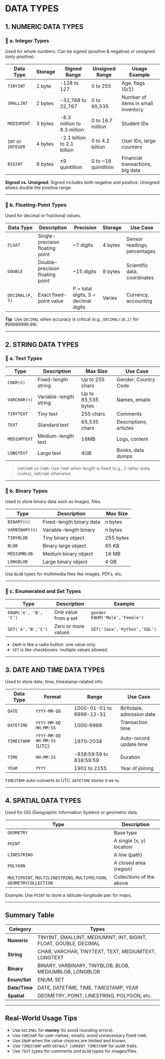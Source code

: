 #  DATA TYPES

##  1. NUMERIC DATA TYPES

### 🔹 a. Integer Types

Used for whole numbers. Can be signed (positive & negative) or unsigned (only positive).

| Data Type          | Storage | Signed Range                | Unsigned Range        | Usage Example                      |
| ------------------ | ------- | --------------------------- | --------------------- | ---------------------------------- |
| `TINYINT`          | 1 byte  | -128 to 127                 | 0 to 255              | Age, flags (0/1)                   |
| `SMALLINT`         | 2 bytes | -32,768 to 32,767           | 0 to 65,535           | Number of items in small inventory |
| `MEDIUMINT`        | 3 bytes | -8.3 million to 8.3 million | 0 to 16.7 million     | Student IDs                        |
| `INT` or `INTEGER` | 4 bytes | -2.1 billion to 2.1 billion | 0 to 4.2 billion      | User IDs, large counters           |
| `BIGINT`           | 8 bytes | ±9 quintillion              | 0 to \~18 quintillion | Financial transactions, big data   |

**Signed vs. Unsigned**: Signed includes both negative and positive. Unsigned allows double the positive range.

---

### 🔹 b. Floating-Point Types

Used for decimal or fractional values.

| Data Type       | Description                     | Precision                            | Storage | Use Case                     |
| --------------- | ------------------------------- | ------------------------------------ | ------- | ---------------------------- |
| `FLOAT`         | Single-precision floating point | \~7 digits                           | 4 bytes | Sensor readings, percentages |
| `DOUBLE`        | Double-precision floating point | \~15 digits                          | 8 bytes | Scientific data, coordinates |
| `DECIMAL(P, S)` | Exact fixed-point value         | P = total digits, S = decimal digits | Varies  | Currency, accounting         |

 **Tip**: Use `DECIMAL` when accuracy is critical (e.g., `DECIMAL(10,2)` for ₹99999999.99).

---

##  2. STRING DATA TYPES

### 🔹 a. Text Types

| Type         | Description            | Max Size           | Use Case               |
| ------------ | ---------------------- | ------------------ | ---------------------- |
| `CHAR(n)`    | Fixed-length string    | Up to 255 chars    | Gender, Country Code   |
| `VARCHAR(n)` | Variable-length string | Up to 65,535 bytes | Names, emails          |
| `TINYTEXT`   | Tiny text              | 255 chars          | Comments               |
| `TEXT`       | Standard text          | 65,535 chars       | Descriptions, articles |
| `MEDIUMTEXT` | Medium-length text     | 16MB               | Logs, content          |
| `LONGTEXT`   | Large text             | 4GB                | Books, data dumps      |

>  `VARCHAR` vs `CHAR`: Use `CHAR` when length is fixed (e.g., 2-letter state codes), `VARCHAR` otherwise.

---

### 🔹 b. Binary Types

Used to store binary data such as images, files.

| Type           | Description              | Max Size  |
| -------------- | ------------------------ | --------- |
| `BINARY(n)`    | Fixed-length binary data | n bytes   |
| `VARBINARY(n)` | Variable-length binary   | n bytes   |
| `TINYBLOB`     | Tiny binary object       | 255 bytes |
| `BLOB`         | Binary large object      | 65 KB     |
| `MEDIUMBLOB`   | Medium binary object     | 16 MB     |
| `LONGBLOB`     | Large binary object      | 4 GB      |

Use `BLOB` types for multimedia files like images, PDFs, etc.

---

### 🔹 c. Enumerated and Set Types

| Type                  | Description          | Example                        |
| --------------------- | -------------------- | ------------------------------ |
| `ENUM('A', 'B', 'C')` | One value from a set | `gender ENUM('Male','Female')` |
| `SET('A','B','C')`    | Zero or more values  | `SET('Java','Python','SQL')`   |

* `ENUM` is like a radio button: one value only.
* `SET` is like checkboxes: multiple values allowed.

---

##  3. DATE AND TIME DATA TYPES

Used to store date, time, timestamp-related info.

| Data Type   | Format                      | Range                    | Use Case                  |
| ----------- | --------------------------- | ------------------------ | ------------------------- |
| `DATE`      | `YYYY-MM-DD`                | 1000-01-01 to 9999-12-31 | Birthdate, admission date |
| `DATETIME`  | `YYYY-MM-DD HH:MM:SS`       | 1000–9999                | Transaction time          |
| `TIMESTAMP` | `YYYY-MM-DD HH:MM:SS` (UTC) | 1970–2038                | Auto-record update time   |
| `TIME`      | `HH:MM:SS`                  | -838:59:59 to 838:59:59  | Duration                  |
| `YEAR`      | `YYYY`                      | 1901 to 2155             | Year of joining           |

 `TIMESTAMP` auto-converts to UTC. `DATETIME` stores it as-is.

---

##  4. SPATIAL DATA TYPES

Used for GIS (Geographic Information System) or geometric data.

| Type                                                                  | Description              |
| --------------------------------------------------------------------- | ------------------------ |
| `GEOMETRY`                                                            | Base type                |
| `POINT`                                                               | A single (x, y) location |
| `LINESTRING`                                                          | A line (path)            |
| `POLYGON`                                                             | A closed area (region)   |
| `MULTIPOINT`, `MULTILINESTRING`, `MULTIPOLYGON`, `GEOMETRYCOLLECTION` | Collections of the above |

Example: Use `POINT` to store a latitude-longitude pair for maps.

---

##  Summary Table

| Category      | Types                                                             |
| ------------- | ----------------------------------------------------------------- |
| **Numeric**   | TINYINT, SMALLINT, MEDIUMINT, INT, BIGINT, FLOAT, DOUBLE, DECIMAL |
| **String**    | CHAR, VARCHAR, TINYTEXT, TEXT, MEDIUMTEXT, LONGTEXT               |
| **Binary**    | BINARY, VARBINARY, TINYBLOB, BLOB, MEDIUMBLOB, LONGBLOB           |
| **Enum/Set**  | ENUM, SET                                                         |
| **Date/Time** | DATE, DATETIME, TIME, TIMESTAMP, YEAR                             |
| **Spatial**   | GEOMETRY, POINT, LINESTRING, POLYGON, etc.                        |

---

##  Real-World Usage Tips

* Use `DECIMAL` for **money** (to avoid rounding errors).
* Use `VARCHAR` for user names, emails; avoid unnecessary fixed `CHAR`.
* Use `ENUM` when the value choices are limited and known.
* Use `TIMESTAMP` with `DEFAULT CURRENT_TIMESTAMP` for audit trails.
* Use `TEXT` types for comments and `BLOB` types for images/files.


